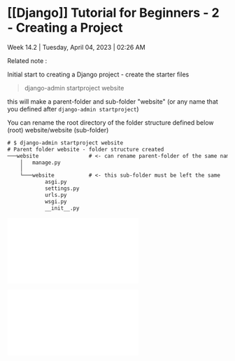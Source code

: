 # [[Django]] Tutorial for Beginners - 2 - Creating a Project

Week 14.2 | Tuesday, April 04, 2023 | 02:26 AM

Related note : 

Initial start to creating a Django project - create the starter files

> django-admin startproject website

this will make a parent-folder and sub-folder "website" (or any name that you defined after `django-admin startproject`)

You can rename the root directory of the folder structure defined below
(root) website/website (sub-folder)

```txt
# $ django-admin startproject website
# Parent folder website - folder structure created
───website                # <- can rename parent-folder of the same name 
    │   manage.py
    │
    └───website           # <- this sub-folder must be left the same
            asgi.py
            settings.py
            urls.py
            wsgi.py
            __init__.py
```

![New Django Project Template File Explanation](New%20Django%20Project%20Template%20File%20Explanation.md)

![Django Comes with a Local Development Server](Django%20Comes%20with%20a%20Local%20Development%20Server.md)